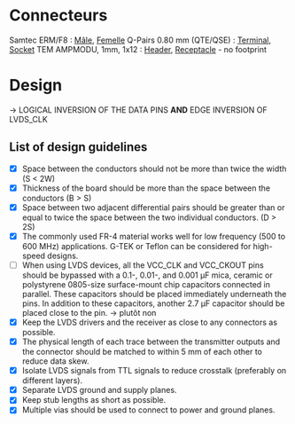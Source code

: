 
# Connecteurs

Samtec ERM/F8 : [Mâle](https://www.mouser.fr/ProductDetail/Samtec/ERM8-010-05.0-L-DV-TR?qs=%252BZP6%2F%252BtExtAMeP5vcDbIEQ%3D%3D), [Femelle](https://www.mouser.fr/ProductDetail/Samtec/ERF8-010-05.0-L-DV-TR?qs=%252BZP6%2F%252BtExtAFtKZ6nNV%252Bhw%3D%3D)
Q-Pairs 0.80 mm (QTE/QSE) : [Terminal](https://www.mouser.fr/ProductDetail/Samtec/QTE-014-01-F-D-DP-A?qs=rU5fayqh%252BE1NSHYxMYkTeg%3D%3D), [Socket](https://www.mouser.fr/ProductDetail/Samtec/QSE-014-01-F-D-DP-A?qs=rU5fayqh%252BE3zTnCaz4JuSw%3D%3D)
TEM AMPMODU, 1mm, 1x12 : [Header](https://www.mouser.fr/ProductDetail/TE-Connectivity/1MM-HU-D06-VS-00-F-TBP?qs=e8oIoAS2J1TTqwk9gWlCkw%3D%3D), [Receptacle](https://www.mouser.fr/ProductDetail/TE-Connectivity/1MM-R-D06-VS-00-F-TBP?qs=e8oIoAS2J1SlM6Fb%252B86WlA%3D%3D) - no footprint
# Design

-> LOGICAL INVERSION OF THE DATA PINS **AND** EDGE INVERSION OF LVDS_CLK



## List of design guidelines

- [x] Space between the conductors should not be more than twice the width (S < 2W)
- [x] Thickness of the board should be more than the space between the conductors (B > S)
- [x] Space between two adjacent differential pairs should be greater than or equal to twice the space between the two individual conductors. (D > 2S)
- [x] The commonly used FR-4 material works well for low frequency (500 to 600 MHz) applications. G-TEK or Teflon can be considered for high-speed designs.
- [ ] When using LVDS devices, all the VCC_CLK and VCC_CKOUT pins should be bypassed with a 0.1-, 0.01-, and 0.001 µF mica, ceramic or polystyrene 0805-size surface-mount chip capacitors connected in parallel. These capacitors should be placed immediately underneath the pins. In addition to these capacitors, another 2.7 µF capacitor should be placed close to the pin. -> plutôt non
- [x] Keep the LVDS drivers and the receiver as close to any connectors as possible.
- [x] The physical length of each trace between the transmitter outputs and the connector should be matched to within 5 mm of each other to reduce data skew.
- [x] Isolate LVDS signals from TTL signals to reduce crosstalk (preferably on different layers). 
- [x] Separate LVDS ground and supply planes.
- [x] Keep stub lengths as short as possible.
- [x] Multiple vias should be used to connect to power and ground planes.
